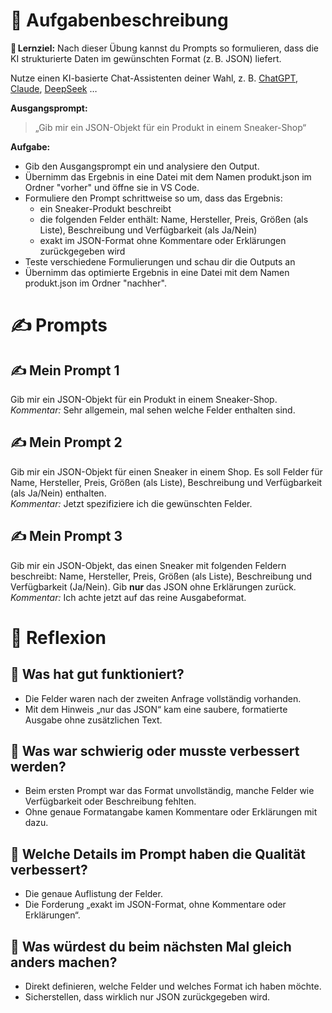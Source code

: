 # 🧾 Aufgabenbeschreibung

🏁 **Lernziel:** Nach dieser Übung kannst du Prompts so formulieren, dass die KI strukturierte Daten im gewünschten Format (z. B. JSON) liefert.

Nutze einen KI-basierte Chat-Assistenten deiner Wahl, z. B. [ChatGPT](https://chatgpt.com/), [Claude](https://claude.ai/), [DeepSeek](https://chat.deepseek.com/) …

**Ausgangsprompt:**

> „Gib mir ein JSON-Objekt für ein Produkt in einem Sneaker-Shop“

**Aufgabe:**

- Gib den Ausgangsprompt ein und analysiere den Output.
- Übernimm das Ergebnis in eine Datei mit dem Namen produkt.json im Ordner "vorher" und öffne sie in VS Code.
- Formuliere den Prompt schrittweise so um, dass das Ergebnis:
    - ein Sneaker-Produkt beschreibt
    - die folgenden Felder enthält: Name, Hersteller, Preis, Größen (als Liste), Beschreibung und Verfügbarkeit (als Ja/Nein)
    - exakt im JSON-Format ohne Kommentare oder Erklärungen zurückgegeben wird
- Teste verschiedene Formulierungen und schau dir die Outputs an
- Übernimm das optimierte Ergebnis in eine Datei mit dem Namen produkt.json im Ordner "nachher".

# ✍️ Prompts

## ✍️ Mein Prompt 1
Gib mir ein JSON-Objekt für ein Produkt in einem Sneaker-Shop.  
*Kommentar:* Sehr allgemein, mal sehen welche Felder enthalten sind.

## ✍️ Mein Prompt 2
Gib mir ein JSON-Objekt für einen Sneaker in einem Shop. Es soll Felder für Name, Hersteller, Preis, Größen (als Liste), Beschreibung und Verfügbarkeit (als Ja/Nein) enthalten.  
*Kommentar:* Jetzt spezifiziere ich die gewünschten Felder.

## ✍️ Mein Prompt 3
Gib mir ein JSON-Objekt, das einen Sneaker mit folgenden Feldern beschreibt: Name, Hersteller, Preis, Größen (als Liste), Beschreibung und Verfügbarkeit (Ja/Nein). Gib **nur** das JSON ohne Erklärungen zurück.  
*Kommentar:* Ich achte jetzt auf das reine Ausgabeformat.

# 🧠 Reflexion

## 🧠 Was hat gut funktioniert?
- Die Felder waren nach der zweiten Anfrage vollständig vorhanden.
- Mit dem Hinweis „nur das JSON“ kam eine saubere, formatierte Ausgabe ohne zusätzlichen Text.

## 🧠 Was war schwierig oder musste verbessert werden?
- Beim ersten Prompt war das Format unvollständig, manche Felder wie Verfügbarkeit oder Beschreibung fehlten.
- Ohne genaue Formatangabe kamen Kommentare oder Erklärungen mit dazu.

## 🧠 Welche Details im Prompt haben die Qualität verbessert?
- Die genaue Auflistung der Felder.
- Die Forderung „exakt im JSON-Format, ohne Kommentare oder Erklärungen“.

## 🧠 Was würdest du beim nächsten Mal gleich anders machen?
- Direkt definieren, welche Felder und welches Format ich haben möchte.
- Sicherstellen, dass wirklich nur JSON zurückgegeben wird.
